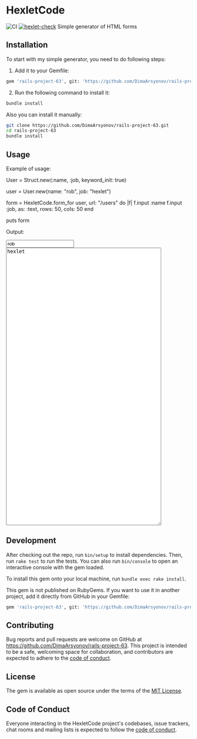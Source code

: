 # HexletCode
![CI](https://github.com/DimaArsyonov/rails-project-63/actions/workflows/main.yml/badge.svg)
[![hexlet-check](https://github.com/DimaArsyonov/rails-project-63/actions/workflows/hexlet-check.yml/badge.svg)](https://github.com/DimaArsyonov/rails-project-63/actions/workflows/hexlet-check.yml)
Simple generator of HTML forms

## Installation

To start with my simple generator, you need to do following steps:


1) Add it to your Gemfile:

```bash
gem 'rails-project-63', git: 'https://github.com/DimaArsyonov/rails-project-63.git'
```
2) Run the following command to install it:

```bash
bundle install
```
Also you can install it manually:

```bash
git clone https://github.com/DimaArsyonov/rails-project-63.git
cd rails-project-63
bundle install
```

## Usage

Example of usage:

User = Struct.new(:name, :job, keyword_init: true)

user = User.new(name: "rob", job: "hexlet")

form = HexletCode.form_for user, url: "/users" do |f|
  f.input :name
  f.input :job, as: :text, rows: 50, cols: 50
end

puts form

Output:
<form action="/users" method="post">
  <input name="name" type="text" value="rob"></input>
  <textarea name="job" cols="50" rows="50">hexlet</textarea>
</form>

## Development

After checking out the repo, run `bin/setup` to install dependencies. Then, run `rake test` to run the tests. You can also run `bin/console` to open an interactive console with the gem loaded.

To install this gem onto your local machine, run `bundle exec rake install`.

This gem is not published on RubyGems. If you want to use it in another project, add it directly from GitHub in your Gemfile:

```bash
gem 'rails-project-63', git: 'https://github.com/DimaArsyonov/rails-project-63.git'
```

## Contributing

Bug reports and pull requests are welcome on GitHub at https://github.com/DimaArsyonov/rails-project-63. This project is intended to be a safe, welcoming space for collaboration, and contributors are expected to adhere to the [code of conduct](https://github.com/DimaArsyonov/rails-project-63/blob/master/CODE_OF_CONDUCT.md).

## License

The gem is available as open source under the terms of the [MIT License](https://opensource.org/licenses/MIT).

## Code of Conduct

Everyone interacting in the HexletCode project's codebases, issue trackers, chat rooms and mailing lists is expected to follow the [code of conduct](https://github.com/DimaArsyonov/rails-project-63/blob/master/CODE_OF_CONDUCT.md).
